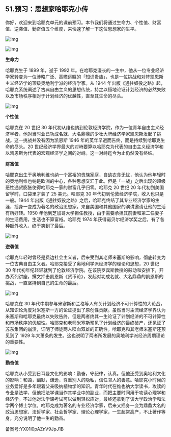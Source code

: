 ## 51.预习：思想家哈耶克小传
你好，欢迎来到哈耶克单元的课前预习。本节我们将通过生命力、个性值、财富值、逆袭值、勤奋值五个维度，来快速了解一下这位思想家的生平。


![img](https://pic4.zhimg.com/v2-23ca67e94a62540ee04d32c96bc7ba6f.webp)

![img](https://pic1.zhimg.com/v2-6e1fe33228798c4a90ceed15fd18f47a.webp)

**生命力**


哈耶克生于 1899 年，逝于 1992 年。在哈耶克漫长的一生中，他从一位专业经济学家转变为一位涉略广泛、高瞻远瞩的「知识贵族」，也是一位挑战和对阵凯恩斯主义经济学的顶级奥地利学派的经济学家。从 1944 年出版《通往奴役之路》起，哈耶克系统阐述了古典自由主义的思想传统，持之以恒地论证计划经济的必然失败以及市场秩序相对于计划经济的优越性，直至其生命的尽头。


![img](https://pic4.zhimg.com/v2-c34b9d53cf21e44b3ab8942dd9e07f26.webp)

**个性值**


哈耶克在 20 世纪 30 年代初从维也纳到伦敦经济学院，作为一位青年自由主义经济学者，他对当时业已功成名就、大名鼎鼎的少壮大牌经济学家凯恩斯发起了挑战。这一挑战并没有因为凯恩斯 1946 年的英年早逝而告终，而是持续到哈耶克生命的尽头。20 世纪经济学界最大的对峙要算以哈耶克为代表的自由主义经济学和以凯恩斯为代表的宏观经济学之间的对峙。这一对峙迄今为止仍然没有终结。


**财富值**


哈耶克出生于奥地利维也纳一个富裕的贵族家庭，自幼衣食无忧，他认为他年轻时的奥地利维也纳是欧洲的中心，各种思想交汇于此。但是「一战」之后出现的超级恶性通货膨胀使得哈耶克一家的财富几乎归零。哈耶克 20 世纪 20 年代初到美国留学时，口袋里才装了 25 美元。哈耶克 30 年代初到伦敦经济学院，收入也只是一般。1944 年出版《通往奴役之路》之后，哈耶克终结了其专业经济学家的生涯，摇身一变成为著名的政治思想家。来自美国和其他国家的演讲邀请让他的生活有所好转。1950 年他到芝加哥大学担任教授，由于需要承担其前妻和第二任妻子的生活费用，生活也不算富裕。哈耶克 1974 年获得诺贝尔经济学奖之后，有了各种额外收入，终于笑到了最后。


![img](https://pic1.zhimg.com/v2-109a082817384dd26d5b7286402b5e50.webp)

**逆袭值**


哈耶克年轻时曾经是费边社会主义者，后来受到其老师米塞斯的影响，彻底转变为一位古典自由主义者。哈耶克接受了奥地利学派经济学的理论和思想，20 世纪 30 年代初年纪轻轻就到了伦敦经济学院。在该院罗宾斯教授的鼓动和安排下，开办系列讲座，撰文抨击凯恩斯《货币论》，发起对功成名就、大名鼎鼎的凯恩斯的挑战，一直坚持到自己的生命的最后。


![img](https://pic3.zhimg.com/v2-843311d32e979aef30df01544cd50975.webp)

哈耶克在 30 年代中期参与米塞斯和兰格等人有关计划经济不可计算性的大论战，从知识论角度对米塞斯一方的论证提出了原创性贡献。虽然当时主流经济学界认为米塞斯和哈耶克最终以失败告终，但是两者终其一生论证了计划经济的不可计算性和市场秩序的优越性。哈耶克和老师米塞斯预见了计划经济的最终破产，还见证了苏东集团的崩溃，证明了师徒两人喋血双雄的正确性。哈耶克和其老师米塞斯还预见到了 1929 年大萧条的发生。这也说明了两者所发展的奥地利学派经济周期理论的重要性。


![img](https://pic4.zhimg.com/v2-17ca179dacc4682524c0edc4e820f28b.webp)

**勤奋值**


哈耶克从小受到日耳曼文化的影响：勤奋，守纪律，认真。但他还受到奥地利文化的影响：和蔼，幽默，谦逊，尊重别人的隐私，信任邻人的善意。哈耶克小时候的业务爱好是多年跟着父亲吸纳植物学的知识。青年时代在维也纳大学读书，攻读的专业是法学，但他把法学课当作其学业中的副业，而把主要时间用于攻读心理学和经济学。不过他对法学课考试可以做到轻松应对，最终还拿到了该大学政治学和法学两个博士学位。哈耶克成为著名的专业经济学家，后来又摇身一变为鼎鼎大名的政治思想家、法哲学家、社会哲学家、理论心理学家，一生超常高产，不止著作等身，充分说明了他一生的勤奋。 


备案号:YX01l0pAZnV9JpJ1B

